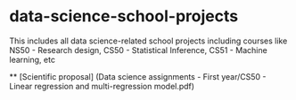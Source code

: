 # data-science-school-projects
This includes all data science-related school projects including courses like NS50 - Research design, CS50 - Statistical Inference, CS51 - Machine learning, etc

** [Scientific proposal] (Data science assignments - First year/CS50 - Linear regression and multi-regression model.pdf)
